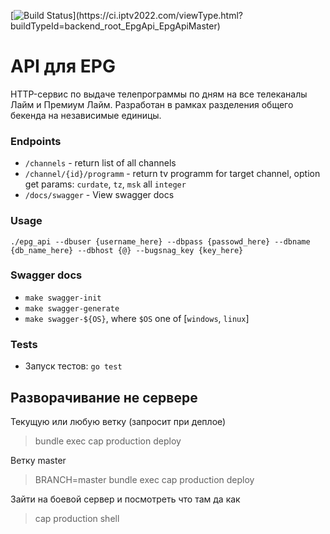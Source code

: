 [![Build Status](https://ci.iptv2022.com/app/rest/builds/buildType(id:backend_root_EpgApi_EpgApiMaster)/statusIcon)](https://ci.iptv2022.com/viewType.html?buildTypeId=backend_root_EpgApi_EpgApiMaster)

# API для EPG

HTTP-сервис по выдаче телепрограммы по дням на все телеканалы Лайм и Премиум Лайм. Разработан в рамках разделения общего бекенда на независимые единицы.

### Endpoints

- `/channels` - return list of all channels
- `/channel/{id}/programm` - return tv programm for target channel, option get params: `curdate`, `tz`, `msk` all `integer`
- `/docs/swagger` - View swagger docs

### Usage

`./epg_api --dbuser {username_here} --dbpass {passowd_here} --dbname {db_name_here} --dbhost {@} --bugsnag_key {key_here}`

### Swagger docs

- `make swagger-init`
- `make swagger-generate`
- `make swagger-${OS}`, where `$OS` one of [`windows`, `linux`]

### Tests

- Запуск тестов: `go test`

## Разворачивание не сервере

Текущую или любую ветку (запросит при деплое)

> bundle exec cap production deploy

Ветку master

> BRANCH=master bundle exec cap production deploy

Зайти на боевой сервер и посмотреть что там да как

> cap production shell


